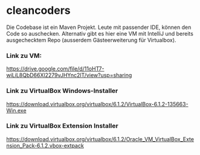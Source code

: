 # cleancoders

Die Codebase ist ein Maven Projekt. Leute mit passender IDE, können den Code so auschecken. Alternativ gibt es hier eine VM mit IntelliJ und bereits ausgechecktem Repo (ausserdem Gästeerweiterung für Virtualbox).

### Link zu VM:
https://drive.google.com/file/d/11oHT7-wiLiL8QbD66Xl2279vJHYnc2lT/view?usp=sharing

### Link zu VirtualBox Windows-Installer
https://download.virtualbox.org/virtualbox/6.1.2/VirtualBox-6.1.2-135663-Win.exe

### Link zu VirtualBox Extension Installer
https://download.virtualbox.org/virtualbox/6.1.2/Oracle_VM_VirtualBox_Extension_Pack-6.1.2.vbox-extpack
